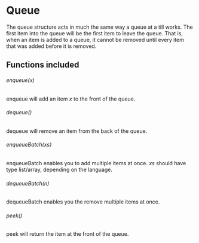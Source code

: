 # Queue

The queue structure acts in much the same way a queue at a till works. The first
item into the queue will be the first item to leave the queue. That is, when an
item is added to a queue, it cannot be removed until every item that was added
before it is removed.

## Functions included

###### enqueue(x)
enqueue will add an item _x_ to the front of the queue.

###### dequeue()
dequeue will remove an item from the back of the queue.

###### enqueueBatch(xs)
enqueueBatch enables you to add multiple items at once. _xs_ should have type
list/array, depending on the language.

###### dequeueBatch(n)
dequeueBatch enables you the remove multiple items at once.

###### peek()
peek will return the item at the front of the queue.
